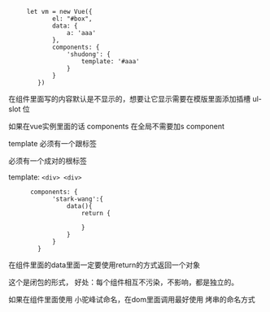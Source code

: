 ```
     let vm = new Vue({
            el: "#box",
            data: {
                a: 'aaa'
            },
            components: {
                'shudong': {
                    template: '#aaa'
                }
            }
        })

```

在组件里面写的内容默认是不显示的，想要让它显示需要在模版里面添加插槽
      <slot>ul-slot  位</slot>

如果在vue实例里面的话 components
在全局不需要加s component

template 
必须有一个跟标签

必须有一个成对的根标签

template: `
    <div> <div>  
`

          components: {
                'stark-wang':{
                    data(){
                        return {
                            
                        }
                    }
                }
            }


在组件里面的data里面一定要使用return的方式返回一个对象

这个是闭包的形式，
好处：每个组件相互不污染，不影响，都是独立的。

如果在组件里面使用 小驼峰试命名，在dom里面调用最好使用 烤串的命名方式
 